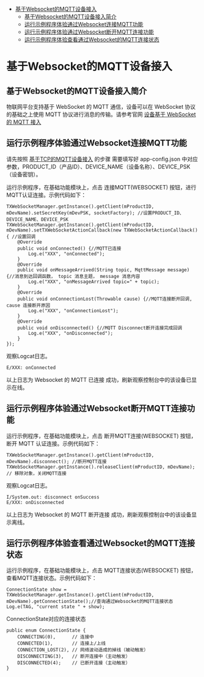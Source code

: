 * [基于Websocket的MQTT设备接入](#基于Websocket的MQTT设备接入)
  * [基于Websocket的MQTT设备接入简介](#基于Websocket的MQTT设备接入简介)
  * [运行示例程序体验通过Websocket连接MQTT功能](#运行示例程序体验通过Websocket连接MQTT功能)
  * [运行示例程序体验通过Websocket断开MQTT连接功能](#运行示例程序体验通过Websocket断开MQTT连接功能)
  * [运行示例程序体验查看通过Websocket的MQTT连接状态](#运行示例程序体验查看通过Websocket的MQTT连接状态)

# 基于Websocket的MQTT设备接入
## 基于Websocket的MQTT设备接入简介
物联网平台支持基于 WebSocket 的 MQTT 通信，设备可以在 WebSocket 协议的基础之上使用 MQTT 协议进行消息的传输。请参考官网 [设备基于 WebSocket 的 MQTT 接入](https://cloud.tencent.com/document/product/634/46347)

## 运行示例程序体验通过Websocket连接MQTT功能

请先按照 [基于TCP的MQTT设备接入](https://github.com/tencentyun/iot-device-java/blob/master/hub-device-android/docs/基于TCP的MQTT设备接入.md) 的步骤 需要填写好 app-config.json 中对应参数，PRODUCT_ID（产品ID）、DEVICE_NAME（设备名称）、DEVICE_PSK（设备密钥）。

运行示例程序，在基础功能模块上，点击 连接MQTT(WEBSOCKET) 按钮，进行MQTT认证连接。示例代码如下：
```
TXWebSocketManager.getInstance().getClient(mProductID, mDevName).setSecretKey(mDevPSK, socketFactory); //设置PRODUCT_ID、DEVICE_NAME、DEVICE_PSK
TXWebSocketManager.getInstance().getClient(mProductID, mDevName).setTXWebSocketActionCallback(new TXWebSocketActionCallback() { //设置回调
    @Override
    public void onConnected() {//MQTT已连接
        Log.e("XXX", "onConnected");
    }
    @Override
    public void onMessageArrived(String topic, MqttMessage message) {//消息到达回调函数， topic 消息主题， message 消息内容
        Log.e("XXX", "onMessageArrived topic=" + topic);
    }
    @Override
    public void onConnectionLost(Throwable cause) {//MQTT连接断开回调, cause 连接断开原因
        Log.e("XXX", "onConnectionLost");
    }
    @Override
    public void onDisconnected() {//MQTT Disconnect断开连接完成回调
        Log.e("XXX", "onDisconnected");
    }
});
```

观察Logcat日志。
```
E/XXX: onConnected
```
以上日志为 Websocket 的 MQTT 已连接 成功，刷新观察控制台中的该设备已显示在线。

## 运行示例程序体验通过Websocket断开MQTT连接功能

运行示例程序，在基础功能模块上，点击 断开MQTT连接(WEBSOCKET) 按钮，断开 MQTT 认证连接。示例代码如下：
```
TXWebSocketManager.getInstance().getClient(mProductID, mDevName).disconnect(); //断开MQTT连接
TXWebSocketManager.getInstance().releaseClient(mProductID, mDevName); // 移除对象，关闭MQTT连接
```

观察Logcat日志。
```
I/System.out: disconnect onSuccess
E/XXX: onDisconnected
```
以上日志为 Websocket 的 MQTT 断开连接 成功，刷新观察控制台中的该设备显示离线。

## 运行示例程序体验查看通过Websocket的MQTT连接状态

运行示例程序，在基础功能模块上，点击 MQTT连接状态(WEBSOCKET) 按钮，查看MQTT连接状态。示例代码如下：

```
ConnectionState show = TXWebSocketManager.getInstance().getClient(mProductID, mDevName).getConnectionState();//查询通过Websocket的MQTT连接状态
Log.e(TAG, "current state " + show);
```

ConnectionState对应的连接状态
```
public enum ConnectionState {
    CONNECTING(0),      // 连接中
    CONNECTED(1),       // 连接上/上线
    CONNECTION_LOST(2), // 网络波动造成的掉线（被动触发）
    DISCONNECTING(3),   // 断开连接中（主动触发）
    DISCONNECTED(4);    // 已断开连接（主动触发）
}
```
